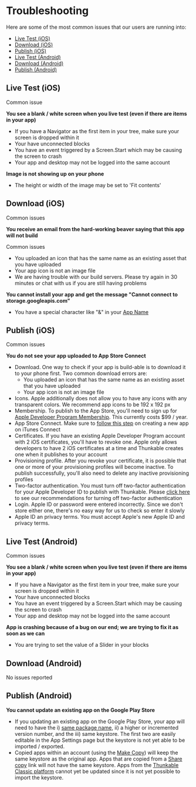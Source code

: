 # Troubleshooting

Here are some of the most common issues that our users are running into:

* [Live Test \(iOS\)](troubleshooting.md#live-test-ios)
* [Download \(iOS\)](troubleshooting.md#download-ios)
* [Publish \(iOS\)](troubleshooting.md#publish-ios)
* [Live Test \(Android\)](troubleshooting.md#live-test-android)
* [Download \(Android\)](troubleshooting.md#download-android)
* [Publish \(Android\)](troubleshooting.md#publish-android)

## Live Test \(iOS\)

Common issue

**You see a blank / white screen when you live test \(even if there are items in your app\)**

* If you have a Navigator as the first item in your tree, make sure your screen is dropped within it
* Your have unconnected blocks
* You have an event triggered by a Screen.Start which may be causing the screen to crash
* Your app and desktop may not be logged into the same account

**Image is not showing up on your phone**

* The height or width of the image may be set to 'Fit contents'

## Download \(iOS\)

Common issues

**You receive an email from the hard-working beaver saying that this app will not build**

Common issues

* You uploaded an icon that has the same name as an existing asset that you have uploaded
* Your app icon is not an image file
* We are having trouble with our build servers. Please try again in 30 minutes or chat with us if you are still having problems

**You cannot install your app and get the message "Cannot connect to storage.googleapis.com"**

* You have a special character like "&" in your [App Name](create/app-icon-+-name.md#app-name)

## Publish \(iOS\)

Common issues

**You do not see your app uploaded to App Store Connect**

* Download. One way to check if your app is build-able is to download it to your phone first. Two common download errors are:
  * You uploaded an icon that has the same name as an existing asset that you have uploaded
  * Your app icon is not an image file
* Icons. Apple additionally does not allow you to have any icons with any transparent colors. We recommend app icons to be 192 x 192 px
* Membership. To publish to the App Store, you'll need to sign up for [Apple Developer Program Membership](https://developer.apple.com/programs/). This currently costs $99 / year.
* App Store Connect. Make sure to [follow this step](publish.md#step-③--create-a-new-app-in-itunes-connect) on creating a new app on iTunes Connect
* Certificates. If you have an existing Apple Developer Program account with 2 iOS certificates, you'll have to revoke one. Apple only allows developers to have 2 iOS certificates at a time and Thunkable creates one when it publishes to your account
* Provisioning profile. After you revoke your certificate, it is possible that one or more of your provisioning profiles will become inactive.  To publish successfully, you'll also need to delete any inactive provisioning profiles
* Two-factor authentication. You must turn off two-factor authentication for your Apple Developer ID to publish with Thunkable. Please [click here](https://community.thunkable.com/t/important-two-factor-authentication-publishing-to-ios-app-store-on-thunkable-cross-platform/42504) to see our recommendations for turning off two-factor authentication 
* Login. Apple ID or password were entered incorrectly.  Since we don't store either one, there's no easy way for us to check so enter it slowly
* Apple ID an privacy terms. You must accept Apple's new Apple ID and privacy terms.

## Live Test \(Android\)

Common issues

**You see a blank / white screen when you live test \(even if there are items in your app\)**

* If you have a Navigator as the first item in your tree, make sure your screen is dropped within it
* Your have unconnected blocks
* You have an event triggered by a Screen.Start which may be causing the screen to crash
* Your app and desktop may not be logged into the same account

**App is crashing because of a bug on our end; we are trying to fix it as soon as we can**

* You are trying to set the value of a Slider in your blocks 

## Download \(Android\)

No issues reported

## Publish \(Android\)

**You cannot update an existing app on the Google Play Store**

* If you updating an existing app on the Google Play Store, your app will need to have the i\) [same package name](create/package-name-+-bundle-id.md), ii\) a higher or incremented version number, and the iii\) same keystore. The first two are easily editable in the App Settings page but the keystore is not yet able to be imported / exported. 
* Copied apps within an account \(using the [Make Copy](create/make-copy.md)\) will keep the same keystore as the original app. Apps that are copied from a [Share copy](share.md#share-a-fully-editable-copy-of-your-app-project) link will not have the same keystore. Apps from the [Thunkable Classic platform](../thunkable-classic-android/) cannot yet be updated since it is not yet possible to import the keystore.  

